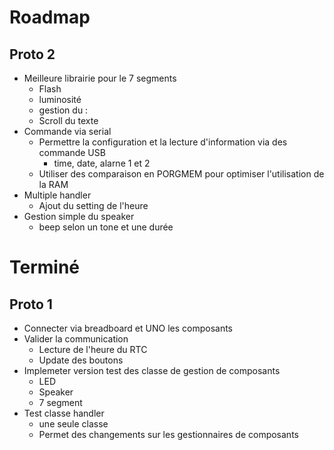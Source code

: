 # Roadmap


  ## Proto 2

+ Meilleure librairie pour le 7 segments
  + Flash
  + luminosité
  + gestion du :
  + Scroll du texte
+ Commande via serial
  + Permettre la configuration et la lecture d'information via des commande USB
    + time, date, alarne 1 et 2
  + Utiliser des comparaison en PORGMEM pour optimiser l'utilisation de la RAM
+ Multiple handler
  + Ajout du setting de l'heure
+ Gestion simple du speaker
  + beep selon un tone et une durée


# Terminé 

## Proto 1
  + Connecter via breadboard et UNO les composants
+ Valider la communication 
  + Lecture de l'heure du RTC
  + Update des boutons
+ Implemeter version test des classe de gestion de composants
  + LED
  + Speaker
  + 7 segment
+ Test classe handler
  + une seule classe
  + Permet des changements sur les gestionnaires de composants